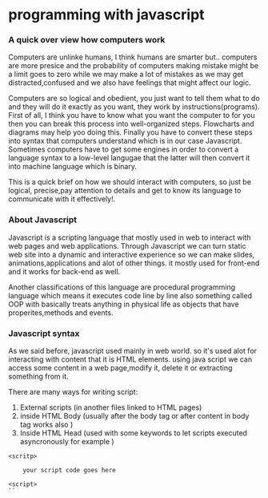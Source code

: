# programming with javascript

### A quick over view how computers work 

Computers are unlinke humans, I think humans are smarter but.. computers are more presice and the probability of computers making mistake might be a limit goes to zero while we may make a lot of mistakes as we may get distracted,confused and we also have feelings that might affect our logic. 

Computers are so logical and obedient, you just want to tell them what to do and they will do it exactly as you want, they work by instructions(programs). First of all, I think you have to know what you want the computer to for you then you can break this process into well-organized steps. Flowcharts and diagrams may help yoo doing this. Finally you have to convert these steps into syntax that computers understand which is in our case Javascript. Sometimes computers have to get some engines in order to convert a language syntax to a low-level langugae that the latter will then convert it into machine language which is binary. 

This is a quick brief on how we should interact with computers, so just be logical, precise,pay attention to details and get to know its language to communicate with it effectively!. 

### About Javascript

Javascript is a scripting language that mostly used in web to interact with web pages and web applications. Through Javascript we can turn static web site into a dynamic and interactive experience so we can make slides, animations,applications and alot of other things. it mostly used for front-end and it works for back-end as well. 

Another classifications of this language are procedural programming language which means it executes code line by line also something called OOP with basically treats anything in physical life as objects that have properites,methods and events.


### Javascript syntax

As we said before, javascript used mainly in web world. so it's used alot for interacting with content that it is HTML elements. using java script we can access some content in a web page,modify it, delete it or extracting something from it.

There are many ways for writing script: 

1. External scripts (in another files linked to HTML pages)
2. inside HTML Body (usually after the body tag or after content in body tag works also )
3. Inside HTML Head (used with some keywords to let scripts executed asyncronously for example )

```
<scritp>

    your script code goes here

<script>
``

